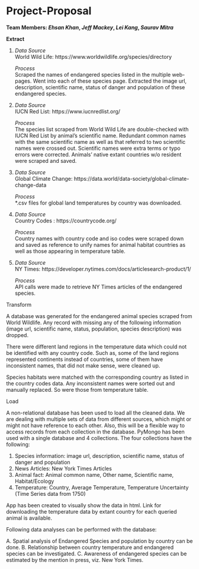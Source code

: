 # Project-Proposal

<strong>Team Members: *Ehsan Khan*, *Jeff Mackey*, *Lei Kang*, *Saurav Mitra*</strong>

<strong>Extract</strong>

<ol><li><i>Data Source</i><br>
World Wild Life: https://www.worldwildlife.org/species/directory

<i>Process</i><br> 
Scraped the names of endangered species listed in the multiple web-pages. Went into each of these species page. 
Extracted the image url, description, scientific name, status of danger and population of these endangered species.</li> 

<li><i>Data Source</i><br>
IUCN Red List: https://www.iucnredlist.org/

<i>Process</i><br>
The species list scraped from World Wild Life are double-checked with IUCN Red List by animal’s scientific name. Redundant common names with the same scientific name as well as that referred to two scientific names were crossed out. Scientific names were extra terms or typo errors were corrected. Animals’ native extant countries w/o resident were scraped and saved.</li> 

<li><i>Data Source</i><br>
Global Climate Change: https://data.world/data-society/global-climate-change-data

<i>Process</i><br>
*.csv files for global land temperatures by country was downloaded.</li>

<li><i>Data Source</i><br> 
Country Codes : https://countrycode.org/
 
<i>Process</i><br>
Country names with country code and iso codes were scraped down and saved as reference to unify names for animal habitat countries as well as those appearing in temperature table.</li>

<li><i>Data Source</i><br>
NY Times:   https://developer.nytimes.com/docs/articlesearch-product/1/

<i>Process</i><br>
API calls were made to retrieve NY Times articles of the endangered species.</li></ol>


Transform

A database was generated for the endangered animal species scraped from World Wildlife. Any record with missing any of the following information (image url, scientific name, status, population, species description) was dropped.

There were different land regions in the temperature data which could not be identified with any country code. Such as, some of the land regions represented continents instead of countries, some of them have inconsistent names, that did not make sense, were cleaned up. 

Species habitats were matched with the corresponding country as listed in the country codes data. Any inconsistent names were sorted out and manually replaced. So were those from temperature table. 


Load

A non-relational database has been used to load all the cleaned data. We are dealing with multiple sets of data from different sources, which might or might not have reference to each other. Also, this will be a flexible way to access records from each collection in the database. PyMongo has been used with a single database and 4 collections. The four collections have the following:

1.	Species information: image url, description, scientific name, status of danger and population 
2.	News Articles: New York Times Articles
3.	Animal fact: Animal common name, Other name, Scientific name, Habitat/Ecology
4.	Temperature: Country, Average Temperature, Temperature Uncertainty (Time Series data from 1750)

App has been created to visually show the data in html. Link for downloading the temperature data by extant country for each queried animal is available.

Following data analyses can be performed with the database:

A.	Spatial analysis of Endangered Species and population by country can be done.
B.	Relationship between country temperature and endangered species can be investigated.
C.	Awareness of endangered species can be estimated by the mention in press, viz. New York Times.
